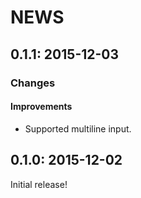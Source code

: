 # NEWS

## 0.1.1: 2015-12-03

### Changes

#### Improvements

  *  Supported multiline input.

## 0.1.0: 2015-12-02

Initial release!
